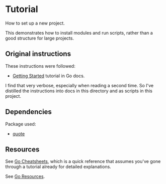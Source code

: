 # Tutorial

How to set up a new project.

This demonstrates how to install modules and run scripts, rather than a good structure for large projects.


## Original instructions

These instructions were followed:

- [Getting Started](https://golang.org/doc/tutorial/getting-started) tutorial in Go docs.

I find that very verbose, especially when reading a second time. So I've distilled the instructions into docs in this directory and as scripts in this project.


## Dependencies

Package used:

- [quote](https://pkg.go.dev/rsc.io/quote)


## Resources

See [Go Cheatsheets](https://michaelcurrin.github.io/dev-cheatsheets/cheatsheets/go/), which is a quick reference that assumes you've gone through a tutorial already for detailed explanations.

See [Go Resources](https://michaelcurrin.github.io/dev-resources/resources/go/).
